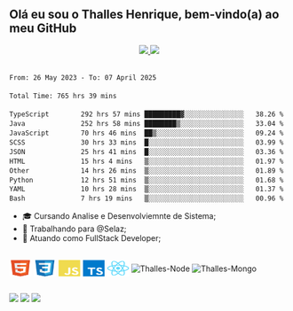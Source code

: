 ## Olá eu sou o Thalles Henrique, bem-vindo(a) ao meu GitHub

<div align="center">
  <a href="https://github.com/Thalles-HsA">
  <img height="180em" src="https://github-readme-stats.vercel.app/api?username=Thalles-HsA&show_icons=true&theme=radical&include_all_commits=true&count_private=true"/>
  <img height="180em" src="https://github-readme-stats.vercel.app/api/top-langs/?username=Thalles-HsA&exclude_repo=github-readme-stats,Pong,Freeway-JS&langs_count=5&theme=radical"/>
</div><br>
  
  <!--START_SECTION:waka-->

```txt
From: 26 May 2023 - To: 07 April 2025

Total Time: 765 hrs 39 mins

TypeScript        292 hrs 57 mins █████████▓░░░░░░░░░░░░░░░   38.26 %
Java              252 hrs 58 mins ████████▒░░░░░░░░░░░░░░░░   33.04 %
JavaScript        70 hrs 46 mins  ██▒░░░░░░░░░░░░░░░░░░░░░░   09.24 %
SCSS              30 hrs 33 mins  █░░░░░░░░░░░░░░░░░░░░░░░░   03.99 %
JSON              25 hrs 41 mins  █░░░░░░░░░░░░░░░░░░░░░░░░   03.36 %
HTML              15 hrs 4 mins   ▒░░░░░░░░░░░░░░░░░░░░░░░░   01.97 %
Other             14 hrs 26 mins  ▒░░░░░░░░░░░░░░░░░░░░░░░░   01.89 %
Python            12 hrs 51 mins  ▒░░░░░░░░░░░░░░░░░░░░░░░░   01.68 %
YAML              10 hrs 28 mins  ▒░░░░░░░░░░░░░░░░░░░░░░░░   01.37 %
Bash              7 hrs 19 mins   ▒░░░░░░░░░░░░░░░░░░░░░░░░   00.96 %
```

<!--END_SECTION:waka-->

  - 🎓 Cursando Analise e Desenvolviemnte de Sistema;
  - 🌱 Trabalhando para @Selaz;
  - 🎯 Atuando como FullStack Developer;
 
<div style="display: inline_block"><br>
  <img align="center" alt="Thalles-HTML" height="30" width="40" src="https://raw.githubusercontent.com/devicons/devicon/master/icons/html5/html5-original.svg">
  <img align="center" alt="Thalles-CSS" height="30" width="40" src="https://raw.githubusercontent.com/devicons/devicon/master/icons/css3/css3-original.svg">
  <img align="center" alt="Thalles-Js" height="30" width="40" src="https://raw.githubusercontent.com/devicons/devicon/master/icons/javascript/javascript-plain.svg">
  <img align="center" alt="Thalles-Ts" height="30" width="40" src="https://raw.githubusercontent.com/devicons/devicon/master/icons/typescript/typescript-plain.svg">
  <img align="center" alt="Thalles-React" height="30" width="40" src="https://raw.githubusercontent.com/devicons/devicon/master/icons/react/react-original.svg">
  <img align="center" alt="Thalles-Node" height="30" width="40" src="https://cdn.jsdelivr.net/gh/devicons/devicon/icons/nodejs/nodejs-original.svg" />
  <img align="center" alt="Thalles-Mongo" height="30" width="40" src="https://cdn.jsdelivr.net/gh/devicons/devicon/icons/mongodb/mongodb-original.svg" />
  
</div>

 ##
  
<div>
  <a href="https://www.linkedin.com/in/thalles-hsa" target="_blank"><img src="https://img.shields.io/badge/-LinkedIn-%230077B5?style=for-the-badge&logo=linkedin&logoColor=white" target="_blank"></a> 
  <a href="https://instagram.com/thalleshsa" target="_blank"><img src="https://img.shields.io/badge/-Instagram-%23E4405F?style=for-the-badge&logo=instagram&logoColor=white" target="_blank"></a>
  <a href = "mailto:thsa.henrique@gmail.com"><img src="https://img.shields.io/badge/-Gmail-%23333?style=for-the-badge&logo=gmail&logoColor=white" target="_blank"></a>
   
</div>
